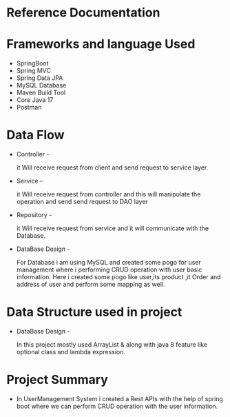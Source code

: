 # Reference Documentation

#  Frameworks and language Used

* SpringBoot
* Spring MVC
* Spring Data JPA
* MySQL Database
* Maven Build Tool
* Core Java 17
* Postman

#  Data Flow

* Controller -

  it Will receive request from client and send request to service layer.

* Service -

  it Will receive request from controller and this will manipulate the operation and send send request to DAO layer

* Repository -

  it Will receive request from service and it will communicate with the Database.

* DataBase Design -

  For Database i am using MySQL and created some pogo for user management where i performing CRUD
  operation with user basic information.
  Here i created some pogo like user,its product ,it Order and address of user and perform some mapping as well.

#  Data Structure used in project

* DataBase Design -

  In this project mostly used ArrayList & along with java 8 feature like optional class and
  lambda expression.


#  Project Summary


* In UserManagement System i created a Rest APIs with the help of spring boot where we can perform
  CRUD operation with the user information.

